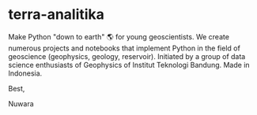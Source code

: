 # terra-analitika
Make Python "down to earth" 🌎 for young geoscientists. We create numerous projects and notebooks that implement Python in the field of geoscience (geophysics, geology, reservoir). Initiated by a group of data science enthusiasts of Geophysics of Institut Teknologi Bandung. Made in Indonesia. 

Best, 

Nuwara
